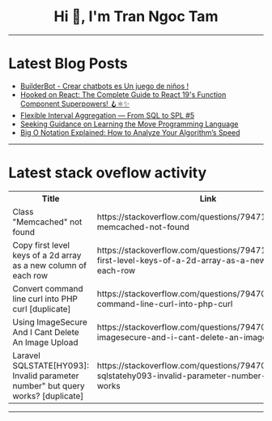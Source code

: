<h1 align="center">Hi 👋, I'm Tran Ngoc Tam</h1>

---

# Latest Blog Posts 
<!-- BLOG-POST-LIST:START -->
- [BuilderBot - Crear chatbots es Un juego de niños !](https://dev.to/federincon/builderbot-crear-chatbots-es-un-juego-de-ninos--17e1)
- [Hooked on React: The Complete Guide to React 19&#39;s Function Component Superpowers! 🪝⚛️✨](https://dev.to/philipjohnbasile/hooked-on-react-the-complete-guide-to-react-19s-function-component-superpowers-1hdj)
- [Flexible Interval Aggregation — From SQL to SPL #5](https://dev.to/judith677/flexible-interval-aggregation-from-sql-to-spl-5-3l00)
- [Seeking Guidance on Learning the Move Programming Language](https://dev.to/suhail_076/seeking-guidance-on-learning-the-move-programming-language-3ab4)
- [Big O Notation Explained: How to Analyze Your Algorithm’s Speed](https://dev.to/alicelee2735/big-o-notation-explained-how-to-analyze-your-algorithms-speed-pi7)
<!-- BLOG-POST-LIST:END -->

---

# Latest stack oveflow activity
<table>
  <tr><th>Title</th><th>Link</th></tr>
  <!-- STACKOVERFLOW:START --><tr><td>Class &quot;Memcached&quot; not found</td><td>https://stackoverflow.com/questions/79471322/class-memcached-not-found</td></tr><tr><td>Copy first level keys of a 2d array as a new column of each row</td><td>https://stackoverflow.com/questions/79471292/copy-first-level-keys-of-a-2d-array-as-a-new-column-of-each-row</td></tr><tr><td>Convert command line curl into PHP curl [duplicate]</td><td>https://stackoverflow.com/questions/79470874/convert-command-line-curl-into-php-curl</td></tr><tr><td>Using ImageSecure And I Cant Delete An Image Upload</td><td>https://stackoverflow.com/questions/79470617/using-imagesecure-and-i-cant-delete-an-image-upload</td></tr><tr><td>Laravel SQLSTATE[HY093]: Invalid parameter number&quot; but query works? [duplicate]</td><td>https://stackoverflow.com/questions/79470613/laravel-sqlstatehy093-invalid-parameter-number-but-query-works</td></tr><!-- STACKOVERFLOW:END -->
</table>

---


